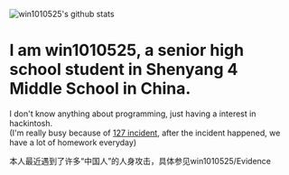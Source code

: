 ![win1010525's github stats](https://github-readme-stats.vercel.app/api?username=win1010525&count_private=true)
# I am win1010525, a senior high school student in Shenyang 4 Middle School in China.
I don't know anything about programming, just having a interest in hackintosh.  
(I'm really busy because of [127 incident](https://www.sohu.com/a/435566993_120051084), after the incident happened, we have a lot of homework everyday)

本人最近遇到了许多“中国人”的人身攻击，具体参见win1010525/Evidence
